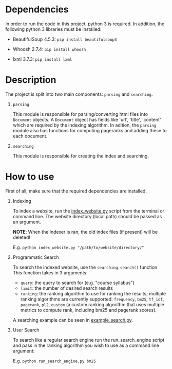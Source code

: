 
# Dependencies
In order to run the code in this project, python 3 is required. In addition, the following python 3 libraries must be installed:

* BeautifulSoup 4.5.3: `pip install beautifulsoup4`

* Whoosh 2.7.4: `pip install whoosh`

* lxml 3.7.3: `pip install lxml`

# Description

The project is split into two main components: `parsing` and `searching`.

1. `parsing` 

   This module is responsible for parsing/converting html files into `Document` objects. A `Document` object has fields like 'url', 'title', 'content' which are required by the indexing algorithm. In adition, the `parsing` module also has functions for computing pageranks and adding these to each document.

2. `searching` 

   This module is responsible for creating the index and searching.

# How to use

First of all, make sure that the required dependencies are installed.

1. Indexing

   To index a website, run the [index_website.py](index_website.py) script from the terminal or command line. The website directory (local path) should be passed as an argument.
   
   **NOTE**: When the indexer is ran, the old index files (if present) will be deleted!

   E.g. `python index_website.py "/path/to/website/directory/"`

2. Programmatic Search

   To search the indexed website, use the `searching.search()` function. This function takes in 3 arguments:

     * `query`: the query to search for (e.g. "course syllabus")
     * `limit`: the number of desired search results
     * `ranking`: the ranking algorithm to use for ranking the results; multiple ranking algorithms are currently supported: `frequency`, `bm25`, `tf_idf`, `pagerank`, `pl2`, `custom` (a custom ranking algorithm that uses multiple metrics to compute rank, including bm25 and pagerank scores).

   A searching example can be seen in [example_search.py](example_search.py).

3. User Search

   To search like a regular search engine run the run_search_engine script and pass in the ranking algorithm you wish to use as a command line argument:

   E.g. `python run_search_engine.py bm25`